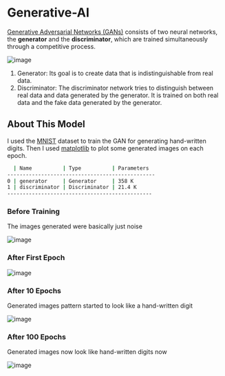 # Generative-AI
[Generative Adversarial Networks (GANs)](https://en.wikipedia.org/wiki/Generative_adversarial_network) consists of two neural networks, the **generator** and the **discriminator**, which are trained simultaneously through a competitive process.

![image](https://github.com/OmarAzizi/Generative-AI/assets/110500643/135093fe-0be1-43f6-bf15-63ed145b3fec)


1. Generator: Its goal is to create data that is indistinguishable from real data.
2. Discriminator: The discriminator network tries to distinguish between real data and data generated by the generator. It is trained on both real data and the fake data generated by the generator.


## About This Model
I used the [MNIST](https://en.wikipedia.org/wiki/MNIST_database) dataset to train the GAN for generating hand-written digits. Then I used [matplotlib](https://matplotlib.org/) to plot some generated images on each epoch.
```bash
  | Name          | Type          | Parameters 
------------------------------------------------
0 | generator     | Generator     | 358 K 
1 | discriminator | Discriminator | 21.4 K
-----------------------------------------------
```


### Before Training
The images generated were basically just noise

![image](https://github.com/OmarAzizi/Generative-AI/assets/110500643/5de7306a-a8d8-49c4-8070-a1dfd842970e)

### After First Epoch

![image](https://github.com/OmarAzizi/Generative-AI/assets/110500643/2e467cfb-9e01-4011-837f-cddcdbbcb169)

### After 10 Epochs
Generated images pattern started to look like a hand-written digit 

![image](https://github.com/OmarAzizi/Generative-AI/assets/110500643/f5f2393b-64d6-4acd-9011-12997ec61ced)


### After 100 Epochs
Generated images now look like hand-written digits now

![image](https://github.com/OmarAzizi/Generative-AI/assets/110500643/4aa36be2-afd9-4a39-841b-d61b11cf5902)

